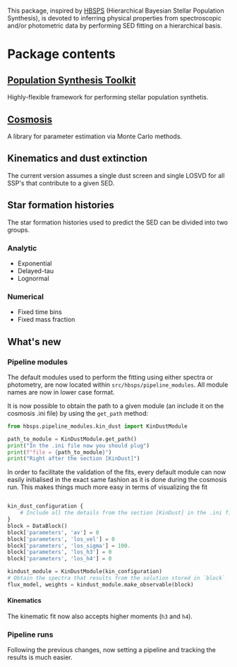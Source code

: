 # 

This package, inspired by [HBSPS](https://github.com/mdries/HBSPS) 
(Hierarchical Bayesian Stellar Population Synthesis), is devoted to inferring physical properties from spectroscopic and/or photometric data by performing SED fitting on a hierarchical basis.

# Package contents

## [Population Synthesis Toolkit](https://github.com/paranoya/population-synthesis-toolkit/tree/main)

Highly-flexible framework for performing stellar population synthetis.

## [Cosmosis](https://cosmosis.readthedocs.io/en/latest/)

A library for parameter estimation via Monte Carlo methods.

## Kinematics and dust extinction

The current version assumes a single dust screen and single LOSVD for all SSP's that contribute to a given SED.

## Star formation histories

The star formation histories used to predict the SED can be divided into two groups.

### Analytic

- Exponential
- Delayed-tau
- Lognormal

### Numerical

- Fixed time bins
- Fixed mass fraction

## What's new

### Pipeline modules

The default modules used to perform the fitting using either spectra or photometry, are now located within `src/hbsps/pipeline_modules`. All module names are now in lower case format.

It is now possible to obtain the path to a given module (an include it on the cosmosis .ini file) by using the `get_path` method:

```python
from hbsps.pipeline_modules.kin_dust import KinDustModule

path_to_module = KinDustModule.get_path()
print("In the .ini file now you should plug")
print(f"file = {path_to_module}")
print("Right after the section [KinDust]")
```

In order to facilitate the validation of the fits, every default module can now easily initialised in the exact same fashion as it is done during the cosmosis run. This makes things much more easy in terms of visualizing the fit

```python

kin_dust_configuration {
    # Include all the details from the section [KinDust] in the .ini file
} 
block = DataBlock()
block['parameters', 'av'] = 0
block['parameters', 'los_vel'] = 0
block['parameters', 'los_sigma'] = 100.
block['parameters', 'los_h3'] = 0
block['parameters', 'los_h4'] = 0

kindust_module = KinDustModule(kin_configuration)
# Obtain the spectra that results from the solution stored in `block`
flux_model, weights = kindust_module.make_observable(block)
```

#### Kinematics

The kinematic fit now also accepts higher moments (`h3` and `h4`).

### Pipeline runs

Following the previous changes, now setting a pipeline and tracking the results is much easier.